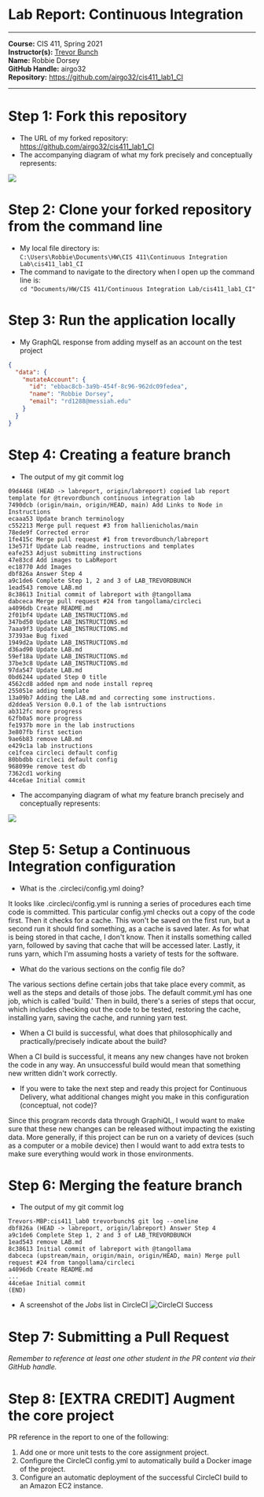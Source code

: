 # Lab Report: Continuous Integration
___
**Course:** CIS 411, Spring 2021  
**Instructor(s):** [Trevor Bunch](https://github.com/trevordbunch)  
**Name:** Robbie Dorsey  
**GitHub Handle:** airgo32  
**Repository:** https://github.com/airgo32/cis411_lab1_CI  
___

# Step 1: Fork this repository
- The URL of my forked repository: https://github.com/airgo32/cis411_lab1_CI
- The accompanying diagram of what my fork precisely and conceptually represents:   
<img src="../assets/Fork Diagram.png">

# Step 2: Clone your forked repository from the command line  
- My local file directory is:   
 `C:\Users\Robbie\Documents\HW\CIS 411\Continuous Integration Lab\cis411_lab1_CI`
- The command to navigate to the directory when I open up the command line is:  
`cd "Documents/HW/CIS 411/Continuous Integration Lab/cis411_lab1_CI"`

# Step 3: Run the application locally
- My GraphQL response from adding myself as an account on the test project
``` json
{
  "data": {
    "mutateAccount": {
      "id": "ebbac8cb-3a9b-454f-8c96-962dc09fedea",
      "name": "Robbie Dorsey",
      "email": "rd1288@messiah.edu"
    }
  }
}
```

# Step 4: Creating a feature branch
- The output of my git commit log
```
09d4468 (HEAD -> labreport, origin/labreport) copied lab report template for @trevordbunch continuous integration lab
7490dcb (origin/main, origin/HEAD, main) Add Links to Node in Instructions
ecaaa53 Update branch terminology
c552213 Merge pull request #3 from hallienicholas/main
78ede9f Corrected error
1fe415c Merge pull request #1 from trevordbunch/labreport
13e571f Update Lab readme, instructions and templates
eafe253 Adjust submitting instructions
47e83cd Add images to LabReport
ec18770 Add Images
dbf826a Answer Step 4
a9c1de6 Complete Step 1, 2 and 3 of LAB_TREVORDBUNCH
1ead543 remove LAB.md
8c38613 Initial commit of labreport with @tangollama
dabceca Merge pull request #24 from tangollama/circleci
a4096db Create README.md
2f01bf4 Update LAB_INSTRUCTIONS.md
347bd50 Update LAB_INSTRUCTIONS.md
7aaa9f3 Update LAB_INSTRUCTIONS.md
37393ae Bug fixed
1949d2a Update LAB_INSTRUCTIONS.md
d36ad90 Update LAB.md
59ef18a Update LAB_INSTRUCTIONS.md
37be3c8 Update LAB_INSTRUCTIONS.md
97da547 Update LAB.md
0bd6244 updated Step 0 title
4562cd8 added npm and node install repreq
255051e adding template
13a09b7 Adding the LAB.md and correcting some instructions.
d2ddea5 Version 0.0.1 of the lab isntructions
ab312fc more progress
62fb0a5 more progress
fe1937b more in the lab instructions
3e807fb first section
9ae6b83 remove LAB.md
e429c1a lab instructions
ce1fcea circleci default config
80bbdbb circleci default config
968099e remove test db
7362cd1 working
44ce6ae Initial commit
```
- The accompanying diagram of what my feature branch precisely and conceptually represents:   
<img src="../assets/Branch Diagram.png">


# Step 5: Setup a Continuous Integration configuration
- What is the .circleci/config.yml doing?  

It looks like .circleci/config.yml is running a series of procedures each time code is committed. This particular config.yml checks out a copy of the code first. Then it checks for a cache. This won't be saved on the first run, but a second run it should find something, as a cache is saved later. As for what is being stored in that cache, I don't know. Then it installs something called yarn, followed by saving that cache that will be accessed later. Lastly, it runs yarn, which I'm assuming hosts a variety of tests for the software.

- What do the various sections on the config file do?  
   
The various sections define certain jobs that take place every commit, as well as the steps and details of those jobs. The default commit.yml has one job, which is called 'build.' Then in build, there's a series of steps that occur, which includes checking out the code to be tested, restoring the cache, installing yarn, saving the cache, and running yarn test.

- When a CI build is successful, what does that philosophically and practically/precisely indicate about the build?  
   
When a CI build is successful, it means any new changes have not broken the code in any way. An unsuccessful build would mean that something new written didn't work correctly.

- If you were to take the next step and ready this project for Continuous Delivery, what additional changes might you make in this configuration (conceptual, not code)?  
   
Since this program records data through GraphiQL, I would want to make sure that these new changes can be released without impacting the existing data. More generally, if this project can be run on a variety of devices (such as a computer or a mobile device) then I would want to add extra tests to make sure everything would work in those environments.

# Step 6: Merging the feature branch
* The output of my git commit log
```
Trevors-MBP:cis411_lab0 trevorbunch$ git log --oneline
dbf826a (HEAD -> labreport, origin/labreport) Answer Step 4
a9c1de6 Complete Step 1, 2 and 3 of LAB_TREVORDBUNCH
1ead543 remove LAB.md
8c38613 Initial commit of labreport with @tangollama
dabceca (upstream/main, origin/main, origin/HEAD, main) Merge pull request #24 from tangollama/circleci
a4096db Create README.md
...
44ce6ae Initial commit
(END)
```

* A screenshot of the _Jobs_ list in CircleCI
![CircleCI Success](../assets/circleci_success.png)

# Step 7: Submitting a Pull Request
_Remember to reference at least one other student in the PR content via their GitHub handle._



# Step 8: [EXTRA CREDIT] Augment the core project
PR reference in the report to one of the following:
1. Add one or more unit tests to the core assignment project. 
2. Configure the CircleCI config.yml to automatically build a Docker image of the project.
3. Configure an automatic deployment of the successful CircleCI build to an Amazon EC2 instance.
